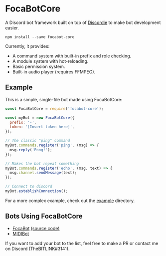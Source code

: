# FocaBotCore

A Discord bot framework built on top of [Discordie](https://qeled.github.io/discordie/) to make bot development easier.

```npm install --save focabot-core```

Currently, it provides:

 - A command system with built-in prefix and role checking.
 - A module system with hot-reloading.
 - Basic permission system.
 - Built-in audio player (requires FFMPEG).

## Example

This is a simple, single-file bot made using FocaBotCore:

```javascript
const FocaBotCore = require('focabot-core');

const myBot = new FocaBotCore({
  prefix: '-',
  token: '[Insert token here]',
});

// The classic "ping" command
myBot.commands.register('ping', (msg) => {
  msg.reply('Pong!');
});

// Makes the bot repeat something
myBot.commands.register('echo', (msg, text) => {
  msg.channel.sendMessage(text);
});

// Connect to discord
myBot.establishConnection();
```

For a more complex example, check out the [example](example/) directory.

## Bots Using FocaBotCore

  - [FocaBot](https://bots.discord.pw/bots/181986129011146752) [(source code)](https://github.com/FocaBot/FocaBot)
  - [MIDIBot](https://bots.discord.pw/bots/206474253531348992)

If you want to add your bot to the list, feel free to make a PR or contact me on Discord (TheBITLINK#3141). 
